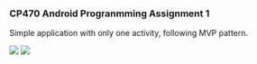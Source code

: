 ### CP470 Android Progranmming Assignment 1

Simple application with only one activity, following MVP pattern.

![]('https://github.com/BIOTONIC/Unothing/blob/master/screenshots/s1.png')
![]('https://github.com/BIOTONIC/Unothing/blob/master/screenshots/s2.png')

